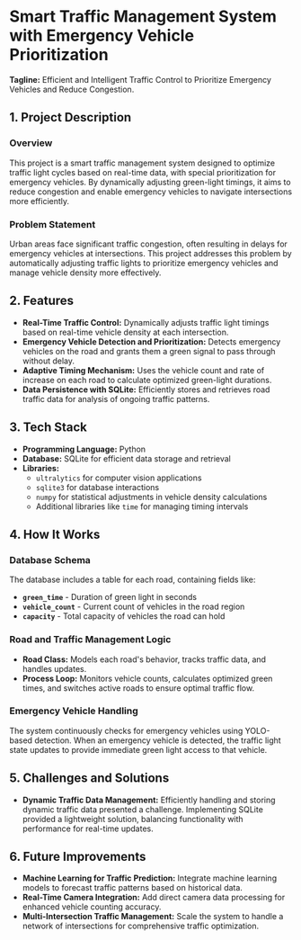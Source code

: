 
# Smart Traffic Management System with Emergency Vehicle Prioritization

**Tagline:** Efficient and Intelligent Traffic Control to Prioritize Emergency Vehicles and Reduce Congestion.

## 1. Project Description

### Overview
This project is a smart traffic management system designed to optimize traffic light cycles based on real-time data, with special prioritization for emergency vehicles. By dynamically adjusting green-light timings, it aims to reduce congestion and enable emergency vehicles to navigate intersections more efficiently.

### Problem Statement
Urban areas face significant traffic congestion, often resulting in delays for emergency vehicles at intersections. This project addresses this problem by automatically adjusting traffic lights to prioritize emergency vehicles and manage vehicle density more effectively.

## 2. Features

- **Real-Time Traffic Control:** Dynamically adjusts traffic light timings based on real-time vehicle density at each intersection.
- **Emergency Vehicle Detection and Prioritization:** Detects emergency vehicles on the road and grants them a green signal to pass through without delay.
- **Adaptive Timing Mechanism:** Uses the vehicle count and rate of increase on each road to calculate optimized green-light durations.
- **Data Persistence with SQLite:** Efficiently stores and retrieves road traffic data for analysis of ongoing traffic patterns.

## 3. Tech Stack

- **Programming Language:** Python
- **Database:** SQLite for efficient data storage and retrieval
- **Libraries:**
  - `ultralytics` for computer vision applications
  - `sqlite3` for database interactions
  - `numpy` for statistical adjustments in vehicle density calculations
  - Additional libraries like `time` for managing timing intervals

## 4. How It Works

### Database Schema
The database includes a table for each road, containing fields like:
- **`green_time`** - Duration of green light in seconds
- **`vehicle_count`** - Current count of vehicles in the road region
- **`capacity`** - Total capacity of vehicles the road can hold

### Road and Traffic Management Logic
- **Road Class:** Models each road's behavior, tracks traffic data, and handles updates.
- **Process Loop:** Monitors vehicle counts, calculates optimized green times, and switches active roads to ensure optimal traffic flow.
  
### Emergency Vehicle Handling
The system continuously checks for emergency vehicles using YOLO-based detection. When an emergency vehicle is detected, the traffic light state updates to provide immediate green light access to that vehicle.

## 5. Challenges and Solutions

- **Dynamic Traffic Data Management:** Efficiently handling and storing dynamic traffic data presented a challenge. Implementing SQLite provided a lightweight solution, balancing functionality with performance for real-time updates.
  
## 6. Future Improvements

- **Machine Learning for Traffic Prediction:** Integrate machine learning models to forecast traffic patterns based on historical data.
- **Real-Time Camera Integration:** Add direct camera data processing for enhanced vehicle counting accuracy.
- **Multi-Intersection Traffic Management:** Scale the system to handle a network of intersections for comprehensive traffic optimization.
